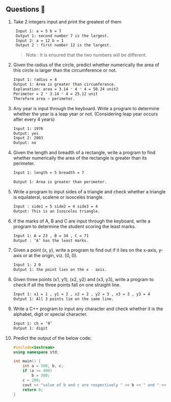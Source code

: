 ## Questions 📝

1. Take 2 integers input and print the greatest of them

   ```sh
    Input 1: a = 5 b = 7
    Output 1: second number 7 is the largest.
    Input 2: a = 12 b = 1
    Output 2 : first number 12 is the largest.
    ```
    
    > Note : It is ensured that the two numbers will be different.


2. Given the radius of the circle, predict whether numerically the area of this circle is larger than the circumference or not.

    ```sh
    Input 1: radius = 4
    Output 1: Area is greater than circumference.
    Explanation: area = 3.14 * 4 * 4 = 50.24 unit2
    Perimeter = 2 * 3.14 * 4 = 25.12 unit
    Therefore area > perimeter.
    ```

3. Any year is input through the keyboard. Write a program to determine whether the year is a leap year or not. (Considering leap year occurs after every 4 years)

    ```sh
    Input 1: 1976
    Output: yes
    Input 2: 2003
    Output: no
    ```


4. Given the length and breadth of a rectangle, write a program to find whether numerically the area of the rectangle is greater than its perimeter.

    ```sh
    Input 1: length = 5 breadth = 7

    Output 1: Area is greater than perimeter.
    ```

    
5. Write a program to input sides of a triangle and check whether a triangle is equilateral, scalene or isosceles triangle.

    ```sh
    Input : side1 = 5 side2 = 4 side3 = 4
    Output: This is an Isosceles triangle.
    ```

    
6. If the marks of A, B and C are input through the keyboard, write a program to determine the student scoring the least marks.

    ```sh
    Input 1: A = 23 , B = 34 , C = 71
    Output : ‘A’ has the least marks.
    ```


7. Given a point (x, y), write a program to find out if it lies on the x-axis, y-axis or at the origin, viz. (0, 0).

   ```sh
   Input 1: 2 0
   Output 1: the point lies on the x - axis.
   ```


8. Given three points (x1, y1), (x2, y2) and (x3, y3), write a program to check if all the three points fall on one straight line.

   ```sh
   Input 1: x1 = 1 , y1 = 2 , x2 = 2 , y2 = 3 , x3 = 3 , y3 = 4
   Output 1: All 3 points lie on the same line.
   ```


9. Write a C++ program to input any character and check whether it is the alphabet, digit or special character.

    ```sh
    Input 1: ch = ‘9’
    Output 1: digit
    ```


10. Predict the output of the below code:

    ```cpp
    #include<iostream>
    using namespace std;
    
    int main() {
        int a = 500, b, c;
        if (a >= 400)
            b = 300;
        c = 200;
        cout << "value of b and c are respectively " << b << " and " << c;
        return 0;
    }
